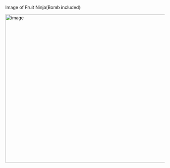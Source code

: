 Image of Fruit Ninja(Bomb included)


<img width="694" height="469" alt="image" src="https://github.com/user-attachments/assets/0248eb9b-7666-4bf9-a610-e24886eeaa02" />

